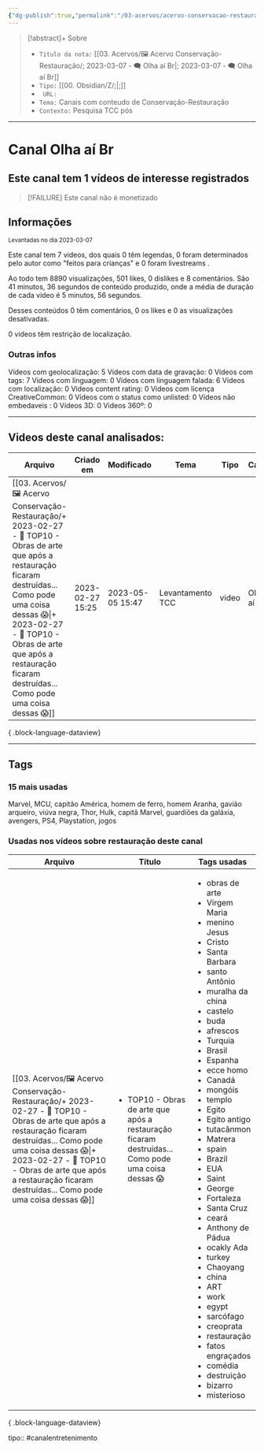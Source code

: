 ```yaml
---
{"dg-publish":true,"permalink":"/03-acervos/acervo-conservacao-restauracao/2023-03-07-olha-ai-br/","tags":["🖼️/🗨️"],"created":"2023-03-07 19:09","updated":"2023-05-01 21:20"}
---
```


>[!abstract]+ Sobre
>- `Titulo da nota:`  [[03. Acervos/🖼️ Acervo Conservação-Restauração/; 2023-03-07 - 🗨️ Olha aí Br\|; 2023-03-07 - 🗨️ Olha aí Br]]
>- `Tipo:`  [[00. Obsidian/Z/;\|;]]
>- ` URL:`  
>- `Tema:`  Canais com conteudo de Conservação-Restauração
>- ` Contexto: `  Pesquisa TCC pós
***

# Canal Olha aí Br
## Este canal tem 1 vídeos de interesse registrados
 >[!FAILURE] Este canal não é monetizado
## Informações
<small> Levantadas no dia 2023-03-07 </small>


Este canal tem 7 videos, dos quais 0 têm legendas, 0 foram determinados pelo autor como "feitos para crianças" e 0 foram livestreams .

Ao todo tem 8890 visualizações, 501 likes, 0 dislikes e 8 comentários.
São 41 minutos, 36 segundos de conteúdo produzido, onde a média de duração de cada video é 5 minutos, 56 segundos.

Desses conteúdos 0 têm comentários, 0 os likes e 0 as visualizações desativadas.

0 videos têm restrição de localização.

### Outras infos

Vídeos com geolocalização: 5
Vídeos com data de gravação: 0
Vídeos com tags: 7
Vídeos com linguagem: 0
Vídeos com linguagem falada: 6
Vídeos com localização: 0
Vídeos content rating: 0
Vídeos com licença CreativeCommon: 0
Vídeos com o status como unlisted: 0
Vídeos não embedaveis : 0
Vídeos 3D: 0
Videos 360º: 0

***
## Videos deste canal analisados:
| Arquivo                                                                                                                                                                                                                                                                                              | Criado em        | Modificado       | Tema             | Tipo  | Canal      |
| ---------------------------------------------------------------------------------------------------------------------------------------------------------------------------------------------------------------------------------------------------------------------------------------------------- | ---------------- | ---------------- | ---------------- | ----- | ---------- |
| [[03. Acervos/🖼️ Acervo Conservação-Restauração/+ 2023-02-27   -  🎥️ TOP10 - Obras de arte que após a restauração ficaram destruídas... Como pode uma coisa dessas 😱\|+ 2023-02-27   -  🎥️ TOP10 - Obras de arte que após a restauração ficaram destruídas... Como pode uma coisa dessas 😱]] | 2023-02-27 15:25 | 2023-05-05 15:47 | Levantamento TCC | video | Olha aí Br |

{ .block-language-dataview}
***

## Tags
### 15 mais usadas

Marvel, MCU, capitão América, homem de ferro, homem Aranha, gavião arqueiro, viúva negra, Thor, Hulk, capitã Marvel, guardiões da galáxia, avengers, PS4, Playstation, jogos

### Usadas nos vídeos sobre restauração deste canal
| Arquivo                                                                                                                                                                                                                                                                                              | Titulo                                                                                                             | Tags usadas                                                                                                                                                                                                                                                                                                                                                                                                                                                                                                                                                                                                                                                                                                                                                                                                       |
| ---------------------------------------------------------------------------------------------------------------------------------------------------------------------------------------------------------------------------------------------------------------------------------------------------- | ------------------------------------------------------------------------------------------------------------------ | ----------------------------------------------------------------------------------------------------------------------------------------------------------------------------------------------------------------------------------------------------------------------------------------------------------------------------------------------------------------------------------------------------------------------------------------------------------------------------------------------------------------------------------------------------------------------------------------------------------------------------------------------------------------------------------------------------------------------------------------------------------------------------------------------------------------- |
| [[03. Acervos/🖼️ Acervo Conservação-Restauração/+ 2023-02-27   -  🎥️ TOP10 - Obras de arte que após a restauração ficaram destruídas... Como pode uma coisa dessas 😱\|+ 2023-02-27   -  🎥️ TOP10 - Obras de arte que após a restauração ficaram destruídas... Como pode uma coisa dessas 😱]] | <ul><li>TOP10 - Obras de arte que após a restauração ficaram destruídas... Como pode uma coisa dessas 😱</li></ul> | <ul><li>obras de arte</li><li>Virgem Maria</li><li>menino Jesus</li><li>Cristo</li><li>Santa Barbara</li><li>santo Antônio</li><li>muralha da china</li><li>castelo</li><li>buda</li><li>afrescos</li><li>Turquia</li><li>Brasil</li><li>Espanha</li><li>ecce homo</li><li>Canadá</li><li>mongóis</li><li>templo</li><li>Egito</li><li>Egito antigo</li><li>tutacânmon</li><li>Matrera</li><li>spain</li><li>Brazil</li><li>EUA</li><li>Saint</li><li>George</li><li>Fortaleza</li><li>Santa Cruz</li><li>ceará</li><li>Anthony de Pádua</li><li>ocakly Ada</li><li>turkey</li><li>Chaoyang</li><li>china</li><li>ART</li><li>work</li><li>egypt</li><li>sarcófago</li><li>creoprata</li><li>restauração</li><li>fatos engraçados</li><li>comédia</li><li>destruição</li><li>bizarro</li><li>misterioso</li></ul> |

{ .block-language-dataview}


tipo:: #canalentretenimento